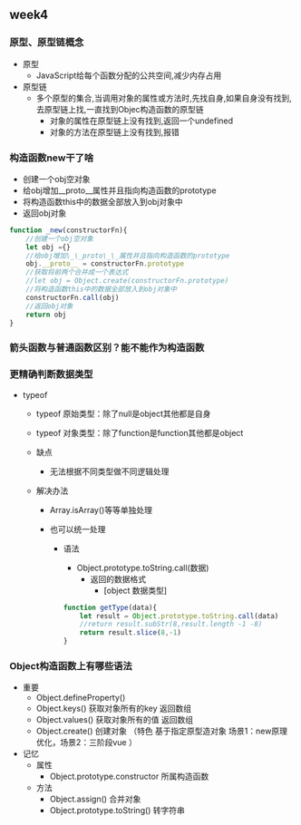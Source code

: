 ## week4

### 原型、原型链概念

- 原型
  - JavaScript给每个函数分配的公共空间,减少内存占用
- 原型链
  - 多个原型的集合,当调用对象的属性或方法时,先找自身,如果自身没有找到,去原型链上找,一直找到Objec构造函数的原型链
    - 对象的属性在原型链上没有找到,返回一个undefined
    - 对象的方法在原型链上没有找到,报错


### 构造函数new干了啥

- 创建一个obj空对象
- 给obj增加\_\_proto\_\_属性并且指向构造函数的prototype
- 将构造函数this中的数据全部放入到obj对象中
- 返回obj对象

```js
function _new(constructorFn){
    //创建一个obj空对象
    let obj ={}
    //给obj增加\_\_proto\_\_属性并且指向构造函数的prototype
    obj.__proto__ = constructorFn.prototype
    //获取将前两个合并成一个表达式
    //let obj = Object.create(constructorFn.prototype)
    //将构造函数this中的数据全部放入到obj对象中
    constructorFn.call(obj)
    //返回obj对象
    return obj
}
```



### 箭头函数与普通函数区别？能不能作为构造函数

### 更精确判断数据类型

- typeof

  - typeof 原始类型：除了null是object其他都是自身

  - typeof 对象类型：除了function是function其他都是object

  - 缺点

    - 无法根据不同类型做不同逻辑处理

  - 解决办法

    - Array.isArray()等等单独处理

    - 也可以统一处理

      - 语法

        - Object.prototype.toString.call(数据)
          - 返回的数据格式
            - [object 数据类型]

        ```js
        function getType(data){
            let result = Object.prototype.toString.call(data)
            //return result.subStr(8,result.length -1 -8)
            return result.slice(8,-1)
        }
        ```

        

### Object构造函数上有哪些语法

- 重要
  - Object.defineProperty()
  - Object.keys() 获取对象所有的key 返回数组
  - Object.values() 获取对象所有的值 返回数组
  - Object.create() 创建对象 （特色 基于指定原型造对象     场景1：new原理优化，场景2：三阶段vue ）
- 记忆
  - 属性
    - Object.prototype.constructor 所属构造函数
  - 方法
    - Object.assign() 合并对象
    - Object.prototype.toString() 转字符串